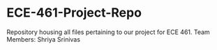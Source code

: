 # ECE-461-Project-Repo
Repository housing all files pertaining to our project for ECE 461.
Team Members:
Shriya Srinivas
